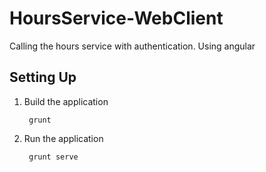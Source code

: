 # HoursService-WebClient

Calling the hours service with authentication. Using angular

## Setting Up

1. Build the application

		grunt
		
2. Run the application

		grunt serve